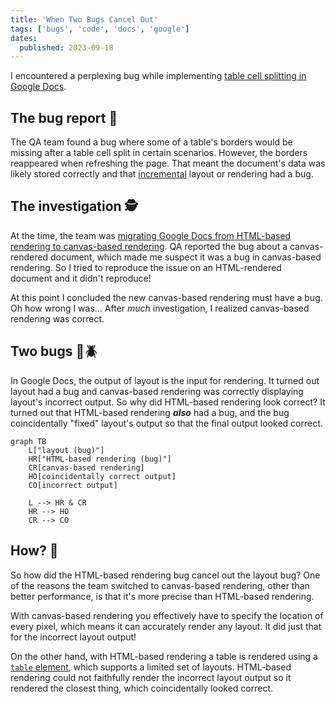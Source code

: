 ```yaml
---
title: 'When Two Bugs Cancel Out'
tags: ['bugs', 'code', 'docs', 'google']
dates:
  published: 2023-09-18
---
```


I encountered a perplexing bug while implementing
[table cell splitting in Google Docs](https://workspaceupdates.googleblog.com/2022/10/split-table-cells-in-google-docs.html).

## The bug report 🐛

The QA team found a bug where some of a table's borders would be missing after a
table cell split in certain scenarios. However, the borders reappeared when
refreshing the page. That meant the document's data was likely stored correctly
and that [incremental](https://en.wikipedia.org/wiki/Incremental_computing)
layout or rendering had a bug.

## The investigation 🕵️

At the time, the team was
[migrating Google Docs from HTML-based rendering to canvas-based rendering](https://workspaceupdates.googleblog.com/2021/05/Google-Docs-Canvas-Based-Rendering-Update.html).
QA reported the bug about a canvas-rendered document, which made me suspect it
was a bug in canvas-based rendering. So I tried to reproduce the issue on an
HTML-rendered document and it didn't reproduce!

At this point I concluded the new canvas-based rendering must have a bug. Oh how
wrong I was... After _much_ investigation, I realized canvas-based rendering was
correct.

## Two bugs 🐛🪲

In Google Docs, the output of layout is the input for rendering. It turned out
layout had a bug and canvas-based rendering was correctly displaying layout's
incorrect output. So why did HTML-based rendering look correct? It turned out
that HTML-based rendering **_also_** had a bug, and the bug coincidentally
"fixed" layout's output so that the final output looked correct.

```mermaid
graph TB
    L["layout (bug)"]
    HR["HTML-based rendering (bug)"]
    CR[canvas-based rendering]
    HO[coincidentally correct output]
    CO[incorrect output]

    L --> HR & CR
    HR --> HO
    CR --> CO
```

## How? 🤔

So how did the HTML-based rendering bug cancel out the layout bug? One of the
reasons the team switched to canvas-based rendering, other than better
performance, is that it's more precise than HTML-based rendering.

With canvas-based rendering you effectively have to specify the location of
every pixel, which means it can accurately render any layout. It did just that
for the incorrect layout output!

On the other hand, with HTML-based rendering a table is rendered using a
[`table` element](https://developer.mozilla.org/en-US/docs/Web/HTML/Element/table),
which supports a limited set of layouts. HTML-based rendering could not
faithfully render the incorrect layout output so it rendered the closest thing,
which coincidentally looked correct.
